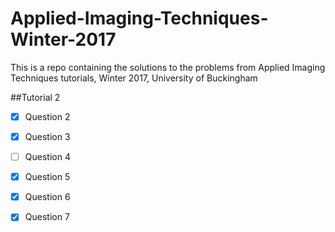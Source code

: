 # Applied-Imaging-Techniques-Winter-2017

This is a repo containing the solutions to the problems from Applied Imaging Techniques tutorials, Winter 2017, University of Buckingham

##Tutorial 2
- [x] Question 2
- [x] Question 3
- [ ] Question 4
- [x] Question 5
- [x] Question 6
- [x] Question 7

